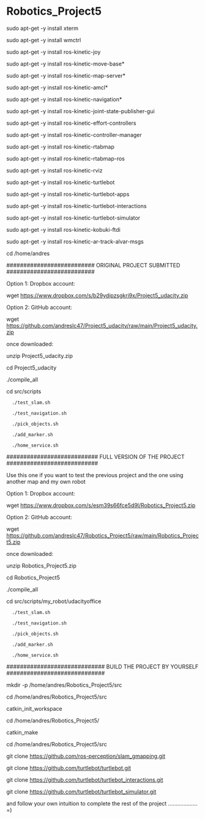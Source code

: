 # Robotics_Project5

sudo apt-get -y install xterm

sudo apt-get -y install wmctrl

sudo apt-get -y install ros-kinetic-joy

sudo apt-get -y install ros-kinetic-move-base*

sudo apt-get -y install ros-kinetic-map-server*

sudo apt-get -y install ros-kinetic-amcl*

sudo apt-get -y install ros-kinetic-navigation*

sudo apt-get -y install ros-kinetic-joint-state-publisher-gui

sudo apt-get -y install ros-kinetic-effort-controllers

sudo apt-get -y install ros-kinetic-controller-manager

sudo apt-get -y install ros-kinetic-rtabmap

sudo apt-get -y install ros-kinetic-rtabmap-ros

sudo apt-get -y install ros-kinetic-rviz

sudo apt-get -y install ros-kinetic-turtlebot 

sudo apt-get -y install ros-kinetic-turtlebot-apps 

sudo apt-get -y install ros-kinetic-turtlebot-interactions 

sudo apt-get -y install ros-kinetic-turtlebot-simulator 

sudo apt-get -y install ros-kinetic-kobuki-ftdi 

sudo apt-get -y install ros-kinetic-ar-track-alvar-msgs

cd /home/andres

##########################
ORIGINAL PROJECT SUBMITTED
##########################

Option 1: Dropbox account:

   wget https://www.dropbox.com/s/b29ydipzsgkri9x/Project5_udacity.zip

Option 2: GitHub account:

   wget https://github.com/andreslc47/Project5_udacity/raw/main/Project5_udacity.zip

once downloaded:

   unzip Project5_udacity.zip

   cd Project5_udacity

   ./compile_all

   cd src/scripts

      ./test_slam.sh

      ./test_navigation.sh

      ./pick_objects.sh

      ./add_marker.sh

      ./home_service.sh


###########################
FULL VERSION OF THE PROJECT
###########################

Use this one if you want to test the previous project and the one using another map and my own robot

Option 1: Dropbox account:

   wget https://www.dropbox.com/s/esm39s66fce5d9l/Robotics_Project5.zip

Option 2: GitHub account:

   wget https://github.com/andreslc47/Robotics_Project5/raw/main/Robotics_Project5.zip

once downloaded:

   unzip Robotics_Project5.zip

   cd Robotics_Project5

   ./compile_all

   cd src/scripts/my_robot/udacityoffice

      ./test_slam.sh

      ./test_navigation.sh

      ./pick_objects.sh

      ./add_marker.sh

      ./home_service.sh
  
   
   


#############################
BUILD THE PROJECT BY YOURSELF
#############################

mkdir -p /home/andres/Robotics_Project5/src

cd /home/andres/Robotics_Project5/src

catkin_init_workspace

cd /home/andres/Robotics_Project5/

catkin_make

cd /home/andres/Robotics_Project5/src

git clone https://github.com/ros-perception/slam_gmapping.git

git clone https://github.com/turtlebot/turtlebot.git

git clone https://github.com/turtlebot/turtlebot_interactions.git

git clone https://github.com/turtlebot/turtlebot_simulator.git

and follow your own intuition to complete the rest of the project ................... =)








